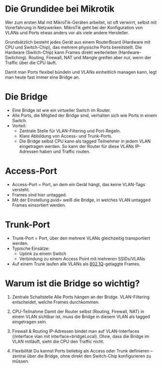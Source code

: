# Die Grundidee bei Mikrotik
Wer zum ersten Mal mit MikroTik-Geräten arbeitet, ist oft verwirrt, selbst mit Vorerfahrung in Netzwerken. MikroTik geht bei der Konfiguration von VLANs und Ports etwas anders vor als viele andere Hersteller.

Grundsätzlich besteht jedes Gerät aus einem RouterBoard (Hardware mit CPU und Switch-Chip), das mehrere physische Ports bereitstellt.
Die Hardware (Switch-Chip) kann Frames direkt weiterleiten (Hardware-Switching).
Routing, Firewall, NAT und Mangle greifen aber nur, wenn der Traffic über die CPU läuft.

Damit man Ports flexibel bündeln und VLANs einheitlich managen kann, legt man heute fast immer eine Bridge an.

# Die Bridge

- Eine Bridge ist wie ein virtueller Switch im Router.
- Alle Ports, die Mitglied der Bridge sind, verhalten sich wie Ports in einem Switch.
- Vorteil:
  - Zentrale Stelle für VLAN-Filtering und Port-Regeln.
  - Klare Abbildung von Access- und Trunk-Ports.
  - Die Bridge selbst CPU kann als tagged Teilnehmer in jedem VLAN eingetragen werden. So kann der Router für diese VLANs IP-Adressen haben und Traffic routen.

# Access-Port

- Access-Port = Port, an dem ein Gerät hängt, das keine VLAN-Tags versteht.
- Frames sind hier untagged.
- Mit der Einstellung pvid=<VLAN-ID> weiß die Bridge, in welches VLAN untagged Frames einsortiert werden.

# Trunk-Port

- Trunk-Port = Port, über den mehrere VLANs gleichzeitig transportiert werden.
- Typische Einsätze:
  - Uplink zu einem Switch
  - Verbindung zu einem Access Point mit mehreren SSIDs/VLANs
- Auf einem Trunk laufen alle VLANs als [802.1Q](https://github.com/SirIgnaz/Open-Brain-Dump/blob/main/Netzwerk/Protokolle/802.1Q.md)-getaggte Frames.

# Warum ist die Bridge so wichtig?

1. Zentrale Schaltstelle
Alle Ports hängen an der Bridge. VLAN-Filtering entscheidet, welche Frames durchkommen.

2. CPU-Teilnahme
Damit der Router selbst (Routing, Firewall, NAT) in einem VLAN sichtbar ist, muss die Bridge in diesem VLAN als tagged eingetragen sein.

3. Firewall & Routing
IP-Adressen bindet man auf VLAN-Interfaces (/interface vlan mit interface=bridgeLocal). Ohne, dass die Bridge im VLAN mitläuft, sieht die CPU den Traffic nicht.

4. Flexibilität
Du kannst Ports beliebig als Access oder Trunk definieren – zentral über die Bridge, ohne direkt den Switch-Chip konfigurieren zu müssen.
